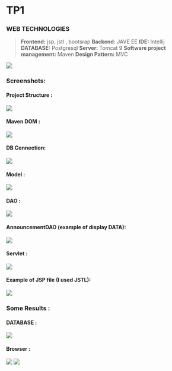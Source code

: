# TP1

### WEB TECHNOLOGIES

> __Frontend:__ jsp, jstl , bootsrap
> __Backend:__ JAVE EE
> __IDE:__ Intellij 
> __DATABASE:__ Postgresql
> __Server:__ Tomcat 9
> __Software project management:__ Maven
> __Design Pattern:__ MVC 

![](https://github.com/TAREK199/AIR/blob/master/tp1/images/MVC%20architecture%20JSP%20Servlet%20and%20Java%20Beans.jpg?raw=true)

### Screenshots:

#### Project Structure :
![](https://github.com/TAREK199/AIR/blob/master/tp1/images/projct.png?raw=true)

#### Maven DOM :
![](https://github.com/TAREK199/AIR/blob/master/tp1/images/dom.png?raw=true)
#### DB Connection: 
![](https://github.com/TAREK199/AIR/blob/master/tp1/images/db%20connection.png?raw=true)
#### Model :
![](https://github.com/TAREK199/AIR/blob/master/tp1/images/model.png?raw=true)
#### DAO :
![](https://github.com/TAREK199/AIR/blob/master/tp1/images/cntrdao.png?raw=true)
#### AnnouncementDAO (example of display DATA):
![](https://github.com/TAREK199/AIR/blob/master/tp1/images/cntrdao%202.png?raw=true)
#### Servlet : 
![](https://github.com/TAREK199/AIR/blob/master/tp1/images/servlet.png?raw=true)
#### Example of JSP file (I used JSTL):
![](https://github.com/TAREK199/AIR/blob/master/tp1/images/jsp%20jstl.png?raw=true)


### Some Results : 

#### DATABASE : 
![](https://github.com/TAREK199/AIR/blob/master/tp1/images/db%20postgre.png?raw=true)

#### Browser : 
![](https://github.com/TAREK199/AIR/blob/master/tp1/images/1.png?raw=true)
![](https://github.com/TAREK199/AIR/blob/master/tp1/images/2.png?raw=true)



